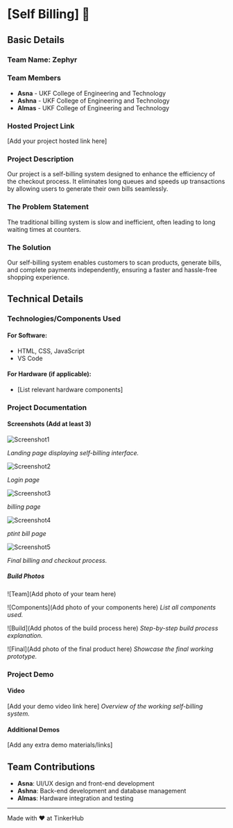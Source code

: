 # [Self Billing] 🎯

## Basic Details

### Team Name: Zephyr

### Team Members

- **Asna** - UKF College of Engineering and Technology
- **Ashna** - UKF College of Engineering and Technology
- **Almas** - UKF College of Engineering and Technology

### Hosted Project Link

[Add your project hosted link here]

### Project Description

Our project is a self-billing system designed to enhance the efficiency of the checkout process. It eliminates long queues and speeds up transactions by allowing users to generate their own bills seamlessly.

### The Problem Statement

The traditional billing system is slow and inefficient, often leading to long waiting times at counters.

### The Solution

Our self-billing system enables customers to scan products, generate bills, and complete payments independently, ensuring a faster and hassle-free shopping experience.

## Technical Details

### Technologies/Components Used

#### For Software:

- HTML, CSS, JavaScript
- VS Code

#### For Hardware (if applicable):

- [List relevant hardware components]

### Project Documentation

#### Screenshots (Add at least 3)

![Screenshot1](https://github.com/user-attachments/assets/aa1be611-fd26-4f9c-92dd-e3c441648a55)

*Landing page displaying self-billing interface.*

![Screenshot2](https://github.com/user-attachments/assets/3f089db3-b401-46d1-9b62-e49d44fdfaed)

*Login page*

![Screenshot3](https://github.com/user-attachments/assets/ef82bbff-f368-4c24-9c1a-3f9a218d07f8)


*billing page*

![Screenshot4](https://github.com/user-attachments/assets/e4f4ab11-74c9-4adb-9132-63670196c4b6)


*ptint bill page*

![Screenshot5](https://github.com/user-attachments/assets/48d57ea6-4ad7-4112-a61e-82b3c068a80d)


*Final billing and checkout process.*


##### Build Photos

![Team]\(Add photo of your team here)

![Components]\(Add photo of your components here)
*List all components used.*

![Build]\(Add photos of the build process here)
*Step-by-step build process explanation.*

![Final]\(Add photo of the final product here)
*Showcase the final working prototype.*

### Project Demo

#### Video

[Add your demo video link here]
*Overview of the working self-billing system.*

#### Additional Demos

[Add any extra demo materials/links]

## Team Contributions

- **Asna**: UI/UX design and front-end development
- **Ashna**: Back-end development and database management
- **Almas**: Hardware integration and testing

---

Made with ❤️ at TinkerHub

